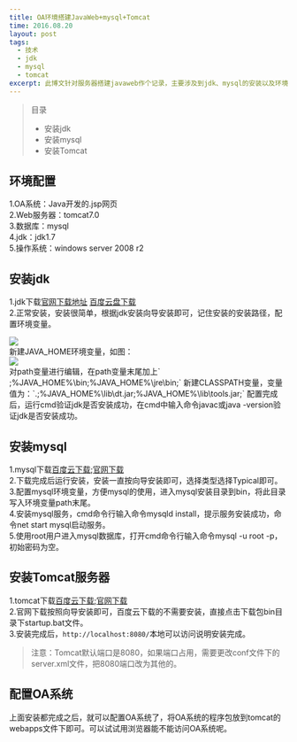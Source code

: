```yaml
---
title: OA环境搭建JavaWeb+mysql+Tomcat
time: 2016.08.20
layout: post
tags:
  - 技术
  - jdk
  - mysql
  - tomcat
excerpt: 此博文针对服务器搭建javaweb作个记录，主要涉及到jdk、mysql的安装以及环境变量的配置方法，采用tomcat作为web服务器，当然还可以用其他的比如apache等。
---
```


> 目录
> * 安装jdk
> * 安装mysql
> * 安装Tomcat

## 环境配置
1.OA系统：Java开发的.jsp网页<br/>
2.Web服务器：tomcat7.0<br/>
3.数据库：mysql<br/>
4.jdk：jdk1.7<br/>
5.操作系统：windows server 2008 r2

## 安装jdk
1.jdk下载[官网下载地址](http://www.oracle.com/technetwork/java/javase/downloads/jdk8-downloads-2133151.html) [百度云盘下载](http://pan.baidu.com/s/1dFtj2DV)<br/>
2.正常安装，安装很简单，根据jdk安装向导安装即可，记住安装的安装路径，配置环境变量。
<div>
<img class="single-img" src="{{ site.loadingImg }}" data-src="{{ site.url }}/img/post/path1.png">
</div>
新建JAVA_HOME环境变量，如图：
<div>
<img class="single-img" src="{{ site.loadingImg }}" data-src="{{ site.url }}/img/post/path2.png">
</div>
对path变量进行编辑，在path变量末尾加上` ;%JAVA_HOME%\bin;%JAVA_HOME%\jre\bin;`
新建CLASSPATH变量，变量值为：`.;%JAVA_HOME%\lib\dt.jar;%JAVA_HOME%\lib\tools.jar;`
配置完成后，运行cmd验证jdk是否安装成功，在cmd中输入命令javac或java -version验证jdk是否安装成功。

## 安装mysql
1.mysql下载[百度云下载](http://pan.baidu.com/s/1mip8nOG);[官网下载](https://dev.mysql.com/downloads/mysql/)<br/>
2.下载完成后运行安装，安装一直按向导安装即可，选择类型选择Typical即可。<br/>
3.配置mysql环境变量，方便mysql的使用，进入mysql安装目录到bin，将此目录写入环境变量path末尾。<br/>
4.安装mysql服务，cmd命令行输入命令mysqld install，提示服务安装成功，命令net start mysql启动服务。<br/>
5.使用root用户进入mysql数据库，打开cmd命令行输入命令mysql -u root -p，初始密码为空。<br/>

## 安装Tomcat服务器
1.tomcat下载[百度云下载](http://pan.baidu.com/s/1mizbGpU);[官网下载](http://tomcat.apache.org/download-70.cgi)<br/>
2.官网下载按照向导安装即可，百度云下载的不需要安装，直接点击下载包bin目录下startup.bat文件。<br/>
3.安装完成后，`http://localhost:8080/`本地可以访问说明安装完成。<br/>
> 注意：Tomcat默认端口是8080，如果端口占用，需要更改conf文件下的server.xml文件，把8080端口改为其他的。

## 配置OA系统
上面安装都完成之后，就可以配置OA系统了，将OA系统的程序包放到tomcat的webapps文件下即可。可以试试用浏览器能不能访问OA系统呢。